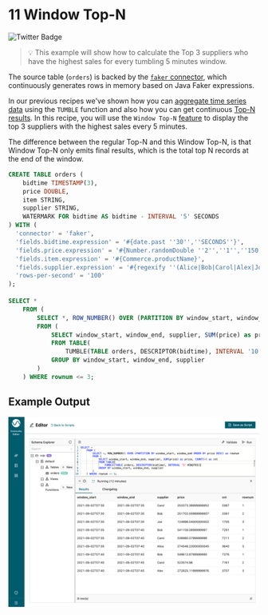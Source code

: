# 11 Window Top-N

![Twitter Badge](https://img.shields.io/badge/Flink%20Version-1.13%2B-lightgrey)

> :bulb: This example will show how to calculate the Top 3 suppliers who have the highest sales for every tumbling 5 minutes window.

The source table (`orders`) is backed by the [`faker` connector](https://flink-packages.org/packages/flink-faker), which continuously generates rows in memory based on Java Faker expressions.

In our previous recipes we've shown how you can [aggregate time series data](../01/01_group_by_window_tvf.md) using the `TUMBLE` function and also how you can get continuous [Top-N results](../05/05_top_n.md).
In this recipe, you will use the `Window Top-N` [feature](https://ci.apache.org/projects/flink/flink-docs-stable/docs/dev/table/sql/queries/window-topn/) to display the top 3 suppliers with the highest sales every 5 minutes. 

The difference between the regular Top-N and this Window Top-N, is that Window Top-N only emits final results, which is the total top N records at the end of the window. 

```sql
CREATE TABLE orders ( 
    bidtime TIMESTAMP(3),
    price DOUBLE, 
    item STRING,
    supplier STRING,
    WATERMARK FOR bidtime AS bidtime - INTERVAL '5' SECONDS
) WITH (
  'connector' = 'faker',
  'fields.bidtime.expression' = '#{date.past ''30'',''SECONDS''}',
  'fields.price.expression' = '#{Number.randomDouble ''2'',''1'',''150''}',
  'fields.item.expression' = '#{Commerce.productName}',
  'fields.supplier.expression' = '#{regexify ''(Alice|Bob|Carol|Alex|Joe|James|Jane|Jack)''}',
  'rows-per-second' = '100'
);

SELECT *
    FROM (
        SELECT *, ROW_NUMBER() OVER (PARTITION BY window_start, window_end ORDER BY price DESC) as rownum
        FROM (
            SELECT window_start, window_end, supplier, SUM(price) as price, COUNT(*) as cnt
            FROM TABLE(
                TUMBLE(TABLE orders, DESCRIPTOR(bidtime), INTERVAL '10' MINUTES))
            GROUP BY window_start, window_end, supplier
        )
    ) WHERE rownum <= 3;
```

## Example Output

![11_window_top_n](11_window_top_n.png)
